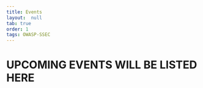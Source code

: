 ```yaml
---
title: Events
layout:  null
tab: true
order: 1
tags: OWASP-SSEC
---
```


# UPCOMING EVENTS WILL BE LISTED HERE


